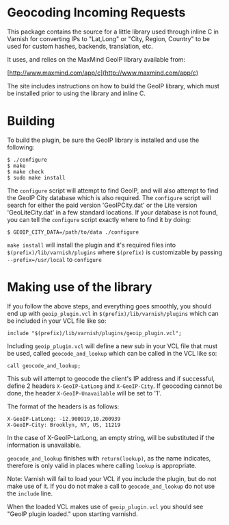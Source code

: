 # Geocoding Incoming Requests

This package contains the source for a little library used through inline C
in Varnish for converting IPs to "Lat,Long" or "City, Region, Country" to
be used for custom hashes, backends, translation, etc. 

It uses, and relies on the MaxMind GeoIP library available from:

   [http://www.maxmind.com/app/c](http://www.maxmind.com/app/c)

The site includes instructions on how to build the GeoIP library, which must
be installed prior to using the library and inline C.

# Building

To build the plugin, be sure the GeoIP library is installed and use the 
following:

    $ ./configure
    $ make
    $ make check
    $ sudo make install

The `configure` script will attempt to find GeoIP, and will also attempt
to find the GeoIP City database which is also required. The `configure`
script will search for either the paid version 'GeoIPCity.dat' or the 
Lite version 'GeoLiteCity.dat' in a few standard locations. If your 
database is not found, you can tell the `configure` script exactly where to
find it by doing:

    $ GEOIP_CITY_DATA=/path/to/data ./configure

`make install` will install the plugin and it's required files into 
`$(prefix)/lib/varnish/plugins` where `$(prefix)` is customizable by
passing `--prefix=/usr/local` to `configure`

# Making use of the library

If you follow the above steps, and everything goes smoothly, you should 
end up with `geoip_plugin.vcl` in `$(prefix)/lib/varnish/plugins` which
can be included in your VCL file like so:

    include "$(prefix)/lib/varnish/plugins/geoip_plugin.vcl";

Including `geoip_plugin.vcl` will define a new sub in your VCL file that
must be used, called `geocode_and_lookup` which can be called in the VCL
like so:

    call geocode_and_lookup;

This sub will attempt to geocode the client's IP address and if 
successful, define 2 headers `X-GeoIP-LatLong` and `X-GeoIP-City`. If 
geocoding cannot be done, the header `X-GeoIP-Unavailable` will be set 
to '1'.

The format of the headers is as follows:

    X-GeoIP-LatLong: -12.900919,10.200939
    X-GeoIP-City: Brooklyn, NY, US, 11219

In the case of X-GeoIP-LatLong, an empty string, will be substituted if
the information is unavailable.

`geocode_and_lookup` finishes with `return(lookup)`, as the name
indicates, therefore is only valid in places where calling `lookup` is
appropriate.

Note: Varnish will fail to load your VCL if you include the plugin, but
do not make use of it. If you do not make a call to `geocode_and_lookup`
do not use the `include` line.

When the loaded VCL makes use of `geoip_plugin.vcl` you should see 
"GeoIP plugin loaded." upon starting varnishd.